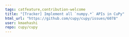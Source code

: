 ```yaml
---
tags: catfeature,contribution-welcome
title: "[Tracker] Implement all `numpy.*` APIs in CuPy"
html_url: "https://github.com/cupy/cupy/issues/6078"
user: kmaehashi
repo: cupy/cupy
---
```


